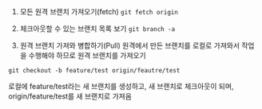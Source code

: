 1. 모든 원격 브랜치 가져오기(fetch)
`git fetch origin`

2. 체크아웃할 수 있는 브랜치 목록 보기
`git branch -a`

3. 원격 브랜치 가져와 병합하기(Pull)
원격에서 만든 브랜치를 로컬로 가져와서 작업을 수행해야 하므로 원격 브랜치를 가져오기

`git checkout -b feature/test origin/feautre/test`

로컬에 feature/test라는 새 브랜치를 생성하고,
새 브랜치로 체크아웃이 되며,
origin/feature/test를 새 브랜치로 가져옴